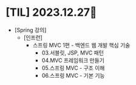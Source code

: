 # [TIL] 2023.12.27📒

* [Spring 강의]
  * [인프런]
    * 스프링 MVC 1편 - 백엔드 웹 개발 핵심 기술
      * 03.서블릿, JSP, MVC 패턴
      * 04.MVC 프레임워크 만들기
      * 05.스프링 MVC - 구조 이해
      * 06.스프링 MVC - 기본 기능
